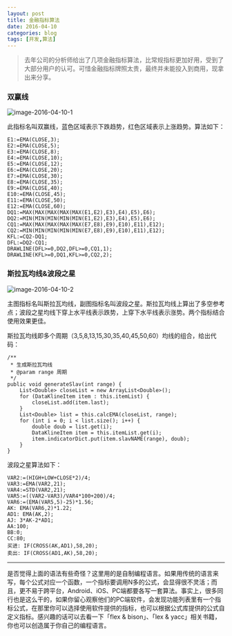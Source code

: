 ```yaml
---
layout: post
title: 金融指标算法
date: 2016-04-10
categories: blog
tags: [开发,算法]
---
```


>去年公司的分析师给出了几项金融指标算法，比常规指标更加好用，受到了大部分用户的认可。可惜金融指标牌照太贵，最终并未能投入到商用，现拿出来分享。

### 双赢线

![image-2016-04-10-1](http://7xsv37.com1.z0.glb.clouddn.com/current3.jpg)

此指标名叫双赢线，蓝色区域表示下跌趋势，红色区域表示上涨趋势。算法如下：

	E1:=EMA(CLOSE,3);
	E2:=EMA(CLOSE,5);
	E3:=EMA(CLOSE,8);
	E4:=EMA(CLOSE,10);
	E5:=EMA(CLOSE,12);
	E6:=EMA(CLOSE,20);
	E7:=EMA(CLOSE,30);
	E8:=EMA(CLOSE,35);
	E9:=EMA(CLOSE,40);
	E10:=EMA(CLOSE,45);
	E11:=EMA(CLOSE,50);
	E12:=EMA(CLOSE,60);
	DQ1:=MAX(MAX(MAX(MAX(MAX(E1,E2),E3),E4),E5),E6);
	DQ2:=MIN(MIN(MIN(MIN(MIN(E1,E2),E3),E4),E5),E6);
	CQ1:=MAX(MAX(MAX(MAX(MAX(E7,E8),E9),E10),E11),E12);
	CQ2:=MIN(MIN(MIN(MIN(MIN(E7,E8),E9),E10),E11),E12);
	KFL:=CQ2-DQ1;
	DFL:=DQ2-CQ1;
	DRAWLINE(DFL>=0,DQ2,DFL>=0,CQ1,1);
	DRAWLINE(KFL>=0,DQ1,KFL>=0,CQ2,2);

### 斯拉瓦均线&波段之星

![image-2016-04-10-2](http://7xsv37.com1.z0.glb.clouddn.com/current4.jpg)

主图指标名叫斯拉瓦均线，副图指标名叫波段之星。斯拉瓦均线上算出了多空参考点；波段之星均线下穿上水平线表示跌势，上穿下水平线表示涨势。两个指标结合使用效果更佳。

斯拉瓦均线即多个周期（3,5,8,13,15,30,35,40,45,50,60）均线的组合，给出代码：

	/**
	 * 生成斯拉瓦均线
	 * @param range 周期
	 */
	public void generateSlav(int range) {
		List<Double> closeList = new ArrayList<Double>();
		for (DataKlineItem item : this.itemList) {
			closeList.add(item.last);
		}
		List<Double> list = this.calcEMA(closeList, range);
		for (int i = 0; i < list.size(); i++) {
			double doub = list.get(i);
			DataKlineItem item = this.itemList.get(i);
			item.indicatorDict.put(item.slavNAME(range), doub);
		}
	}

波段之星算法如下：

	VAR2:=(HIGH+LOW+CLOSE*2)/4;
	VAR3:=EMA(VAR2,21);
	VAR4:=STD(VAR2,21);
	VAR5:=((VAR2-VAR3)/VAR4*100+200)/4;
	VAR6:=(EMA(VAR5,5)-25)*1.56;
	AK: EMA(VAR6,2)*1.22;
	AD1: EMA(AK,2);
	AJ: 3*AK-2*AD1;
	AA:100;
	BB:0;
	CC:80;
	买进: IF(CROSS(AK,AD1),58,20);
	卖出: IF(CROSS(AD1,AK),58,20);

---

是否觉得上面的语法有些奇怪？这里用的是自制编程语言。如果用传统的语言来写，每个公式对应一个函数，一个指标要调用N多的公式，会显得很不灵活；而且，更不易于跨平台，Android、iOS、PC端都要各写一套算法。事实上，很多同行也是这么干的，如果你留心观察他们的PC端软件，会发现功能列表里有一个指标公式，在那里你可以选择使用软件提供的指标，也可以根据公式库提供的公式自定义指标。感兴趣的话可以去看一下「flex & bison」、「lex & yacc」相关书籍，你也可以创造属于你自己的编程语言。